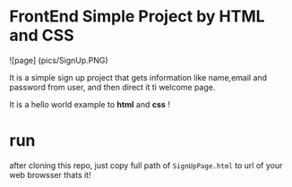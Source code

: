 
# FrontEnd Simple Project by HTML and CSS

![page] (pics/SignUp.PNG)

It is a simple sign up project that gets information like name,email and password from user, and then direct it ti welcome page.

It is a hello world example to **html** and **css** !

# run
after cloning this repo, just copy full path of `SignUpPage.html` to url of your web browsser
thats it!
